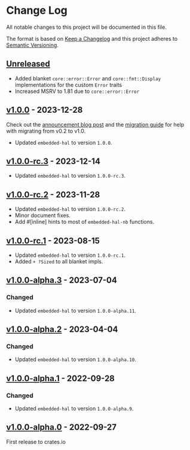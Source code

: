 # Change Log

All notable changes to this project will be documented in this file.

The format is based on [Keep a Changelog](http://keepachangelog.com/)
and this project adheres to [Semantic Versioning](http://semver.org/).

## [Unreleased]

- Added blanket `core::error::Error` and `core::fmt::Display` implementations for the custom `Error` traits
- Increased MSRV to 1.81 due to `core::error::Error`

## [v1.0.0] - 2023-12-28

Check out the [announcement blog post](https://blog.rust-embedded.org/embedded-hal-v1/) and the [migration guide](../docs/migrating-from-0.2-to-1.0.md) for help with migrating from v0.2 to v1.0.

- Updated `embedded-hal` to version `1.0.0`.

## [v1.0.0-rc.3] - 2023-12-14

- Updated `embedded-hal` to version `1.0.0-rc.3`.

## [v1.0.0-rc.2] - 2023-11-28

- Updated `embedded-hal` to version `1.0.0-rc.2`.
- Minor document fixes.
- Add #[inline] hints to most of `embedded-hal-nb` functions.

## [v1.0.0-rc.1] - 2023-08-15

- Updated `embedded-hal` to version `1.0.0-rc.1`.
- Added `+ ?Sized` to all blanket impls.

## [v1.0.0-alpha.3] - 2023-07-04

### Changed
- Updated `embedded-hal` to version `1.0.0-alpha.11`.


## [v1.0.0-alpha.2] - 2023-04-04

### Changed
- Updated `embedded-hal` to version `1.0.0-alpha.10`.

## [v1.0.0-alpha.1] - 2022-09-28

### Changed
- Updated `embedded-hal` to version `1.0.0-alpha.9`.

## [v1.0.0-alpha.0] - 2022-09-27

First release to crates.io

[Unreleased]: https://github.com/rust-embedded/embedded-hal/compare/embedded-hal-nb-v1.0.0...HEAD
[v1.0.0]: https://github.com/rust-embedded/embedded-hal/compare/embedded-hal-nb-v1.0.0-rc.3...embedded-hal-nb-v1.0.0
[v1.0.0-rc.3]: https://github.com/rust-embedded/embedded-hal/compare/embedded-hal-nb-v1.0.0-rc.2...embedded-hal-nb-v1.0.0-rc.3
[v1.0.0-rc.2]: https://github.com/rust-embedded/embedded-hal/compare/embedded-hal-nb-v1.0.0-rc.1...embedded-hal-nb-v1.0.0-rc.2
[v1.0.0-rc.1]: https://github.com/rust-embedded/embedded-hal/compare/embedded-hal-nb-v1.0.0-alpha.3...embedded-hal-nb-v1.0.0-rc.1
[v1.0.0-alpha.3]: https://github.com/rust-embedded/embedded-hal/compare/embedded-hal-nb-v1.0.0-alpha.2...embedded-hal-nb-v1.0.0-alpha.3
[v1.0.0-alpha.2]: https://github.com/rust-embedded/embedded-hal/compare/embedded-hal-nb-v1.0.0-alpha.1...embedded-hal-nb-v1.0.0-alpha.2
[v1.0.0-alpha.1]: https://github.com/rust-embedded/embedded-hal/compare/embedded-hal-nb-v1.0.0-alpha.0...embedded-hal-nb-v1.0.0-alpha.1
[v1.0.0-alpha.0]: https://github.com/rust-embedded/embedded-hal/tree/embedded-hal-nb-v1.0.0-alpha.0
